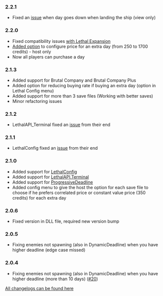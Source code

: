 ### 2.2.1
- Fixed an [issue](https://github.com/ustaalon/LethalCompany.ExtraDays/issues/36) when day goes down when landing the ship (view only)

### 2.2.0
- Fixed compatibility issues [with Lethal Expansion](https://github.com/ustaalon/LethalCompany.ExtraDays/issues/34)
- [Added option](https://github.com/ustaalon/LethalCompany.ExtraDays/issues/35) to configure price for an extra day (from 250 to 1700 credits) - host only
- Now all players can purchase a day

### 2.1.3
- Added support for Brutal Company and Brutal Company Plus
- Added option for reducing buying rate if buying an extra day (option in Lethal Config menu)
- Added support for more than 3 save files (Working with better saves)
- Minor refactoring issues

### 2.1.2
- LethalAPI_Terminal fixed an [issue](https://github.com/LethalCompany/LethalAPI.Terminal/issues/30) from their end

### 2.1.1
- LethalConfig fixed an [issue](https://github.com/AinaVT/LethalConfig/issues/19) from their end

### 2.1.0
- Added support for [LethalConfig](https://thunderstore.io/c/lethal-company/p/AinaVT/LethalConfig/)
- Added support for [LethalAPI.Terminal](https://thunderstore.io/c/lethal-company/p/LethalAPI/LethalAPI_Terminal/)
- Added support for [ProgressiveDeadline](https://thunderstore.io/c/lethal-company/p/LethalOrg/ProgressiveDeadline/)
- Added config menu to give the host the option for each save file to choose if he prefers correlated price or constant value price (350 credits) for each extra day

### 2.0.6
- Fixed version in DLL file, required new version bump

### 2.0.5
- Fixing enemies not spawning (also in DynamicDeadline) when you have higher deadline (edge case missed)

### 2.0.4
- Fixing enemies not spawning (also in DynamicDeadline) when you have higher deadline (more than 10 days) ([#20](https://github.com/ustaalon/LethalCompany.ExtraDays/issues/20))

[All changelogs can be found here](https://github.com/ustaalon/LethalCompany.ExtraDays/blob/rc/CHANGELOG.md)